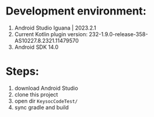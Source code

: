 <h1>Development environment:</h1>

  1. Android Studio Iguana | 2023.2.1
  2. Current Kotlin plugin version: 232-1.9.0-release-358-AS10227.8.2321.11479570
  3. Android SDK 14.0
<h1>Steps:</h1>


1. download Android Studio
2. clone this project
3. open dir `KeysocCodeTest/`
4. sync gradle and build
